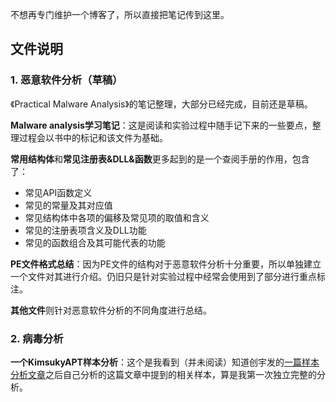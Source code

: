 不想再专门维护一个博客了，所以直接把笔记传到这里。

## 文件说明

### 1. 恶意软件分析（草稿）

《Practical Malware Analysis》的笔记整理，大部分已经完成，目前还是草稿。

**Malware analysis学习笔记**：这是阅读和实验过程中随手记下来的一些要点，整理过程会以书中的标记和该文件为基础。

**常用结构体**和**常见注册表&DLL&函数**更多起到的是一个查阅手册的作用，包含了：

- 常见API函数定义
- 常见的常量及其对应值
- 常见结构体中各项的偏移及常见项的取值和含义
- 常见的注册表项含义及DLL功能
- 常见的函数组合及其可能代表的功能

**PE文件格式总结**：因为PE文件的结构对于恶意软件分析十分重要，所以单独建立一个文件对其进行介绍。仍旧只是针对实验过程中经常会使用到了部分进行重点标注。

**其他文件**则针对恶意软件分析的不同角度进行总结。

### 2. 病毒分析

**一个KimsukyAPT样本分析**：这个是我看到（并未阅读）知道创宇发的[一篇样本分析文章](https://paper.seebug.org/1327/)之后自己分析的这篇文章中提到的相关样本，算是我第一次独立完整的分析。